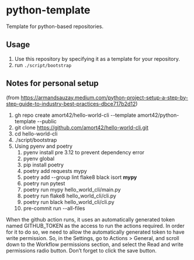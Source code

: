 # python-template

Template for python-based repositories.

## Usage

1. Use this repository by specifying it as a template for your repository.
2. run `./script/bootstrap`

## Notes for personal setup

(from https://armandsauzay.medium.com/python-project-setup-a-step-by-step-guide-to-industry-best-practices-dbce717b2d12)

1. gh repo create amort42/hello-world-cli --template amort42/python-template --public
2. git clone https://github.com/amort42/hello-world-cli.git
3. cd hello-world-cli
4. ./script/bootstrap
5. Using pyenv and poetry
   1. pyenv install <version> pre 3.12 to prevent dependency error
   2. pyenv global <version>
   3. pip install poetry
   4. poetry add requests mypy
   5. poetry add --group lint flake8 black isort **mypy**
   6. poetry run pytest
   7. poetry run mypy hello_world_cli/main.py
   8. poetry run flake8 hello_world_cli/cli.py
   9. poetry run black hello_world_cli/cli.py
   10. pre-commit run --all-files

When the github action runs, it uses an automatically generated token named GITHUB_TOKEN as the access to run the actions required. In order for it to do so, we need to allow the automatically generated token to have write permission. So, in the Settings, go to Actions > General, and scroll down to the Workflow permissions section, and select the Read and write permissions radio button. Don’t forget to click the save button.
